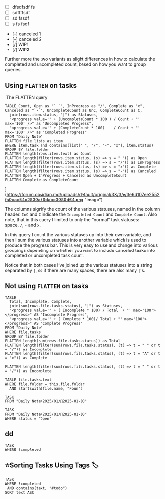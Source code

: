  - [ ] dfsdfsdf fs
 - [ ] sdffffsdf 
 - [ ] sd fssdf 
 - [ ] s fs fsdf
 - [-] canceled 1 
 - [-] canceled 2 
 - [/] WIP1 
 - [/]  WIP2



Further more the two variants as slight differences in how to calculate the completed and uncompleted count, based on how you want to group queries.

## [](https://forum.obsidian.md/t/dataview-query-for-all-tasks-in-folder-with-custom-status/56076/3#using-flatten-on-tasks-1)Using `FLATTEN` on tasks

 The FLATTEN query

```dataview
TABLE Count, Open as "` `", InProgress as "/", Complete as "x", Canceled as "`-`", UncompleteCount as UnC, CompleteCount as C, 
  join(rows.item.status, "|") as Statuses, 
  "<progress value='" + (UncompleteCount * 100 ) / Count + "' max='100' />" as "Uncompleted Progress",
  "<progress value='" + (CompleteCount * 100)    / Count + "' max='100' />" as "Completed Progress" 
FROM "Daily Note"
FLATTEN file.lists as item
WHERE item.task and contains(list(" ", "/", "-", "x"), item.status)
GROUP BY file.folder
FLATTEN length(rows.item.text) as Count
FLATTEN length(filter(rows.item.status, (s) => s = " ")) as Open
FLATTEN length(filter(rows.item.status, (s) => s = "/")) as InProgress
FLATTEN length(filter(rows.item.status, (s) => s = "x")) as Complete
FLATTEN length(filter(rows.item.status, (s) => s = "-")) as Canceled
FLATTEN Open + InProgress + Canceled as UncompleteCount
FLATTEN Complete as CompleteCount
```


](https://forum.obsidian.md/uploads/default/original/3X/3/e/3e6d107ee2552fa9eae54c2839a56dabc3989d64.png "image")

The columns signify the count of the various statuses, named in the column header. `InC` and `C` indicate the `Incompleted Count` and `Complete Count`. Also note, that in this query I limited to only the “normal” task statuses: space, `/`, `-` and `x`.

In this query I count the various statuses up into their own variable, and then I sum the various statuses into another variable which is used to produce the progress bar. This is very easy to use and change into various groupings depending on whether you want to include canceled tasks into completed or uncompleted task count.

Notice that in both cases I’ve joined up the various statuses into a string separated by `|`, so if there are many spaces, there are also many `|`'s.

## [](https://forum.obsidian.md/t/dataview-query-for-all-tasks-in-folder-with-custom-status/56076/3#not-using-flatten-on-tasks-2)Not using `FLATTEN` on tasks


```dataview
TABLE 
  Total, Incomplete, Complete,  
  join(sum(rows.file.tasks.status), "|") as Statuses, 
  "<progress value='" + ( Incomplete * 100) / Total  + "' max='100'></progress>" AS "Incomplete Progress",
  "<progress value='" + ( Complete * 100)/ Total + "' max='100'></progress>" AS "Complete Progress"
FROM "Daily Note"
WHERE file.tasks 
GROUP BY file.folder
FLATTEN length(sum(rows.file.tasks.status)) as Total
FLATTEN length(filter(sum(rows.file.tasks.status), (t) => t = " " or t = "/")) as Incomplete
FLATTEN length(filter(sum(rows.file.tasks.status), (t) => t = "A" or t = "x")) as Complete
```



`FLATTEN length(filter(sum(rows.file.tasks.status), (t) => t = " " or t = "/")) as Incomplete`




```dataview
TABLE file.tasks.text
WHERE file.folder = this.file.folder
  AND startswith(file.name, "Foun")
```

```dataview
TASK 
FROM "Daily Note/2025/01/📒2025-01-10" 

```

```dataview
TASK 
FROM "Daily Note/2025/01/📒2025-01-10" 
WHERE status = "Open"
```

## dd

```dataview
TASK
WHERE !completed

```


## ⭐Sorting Tasks Using Tags 🏷️


```dataview
TASK
WHERE !completed
 AND contains(text, "#todo")
SORT text ASC
```
